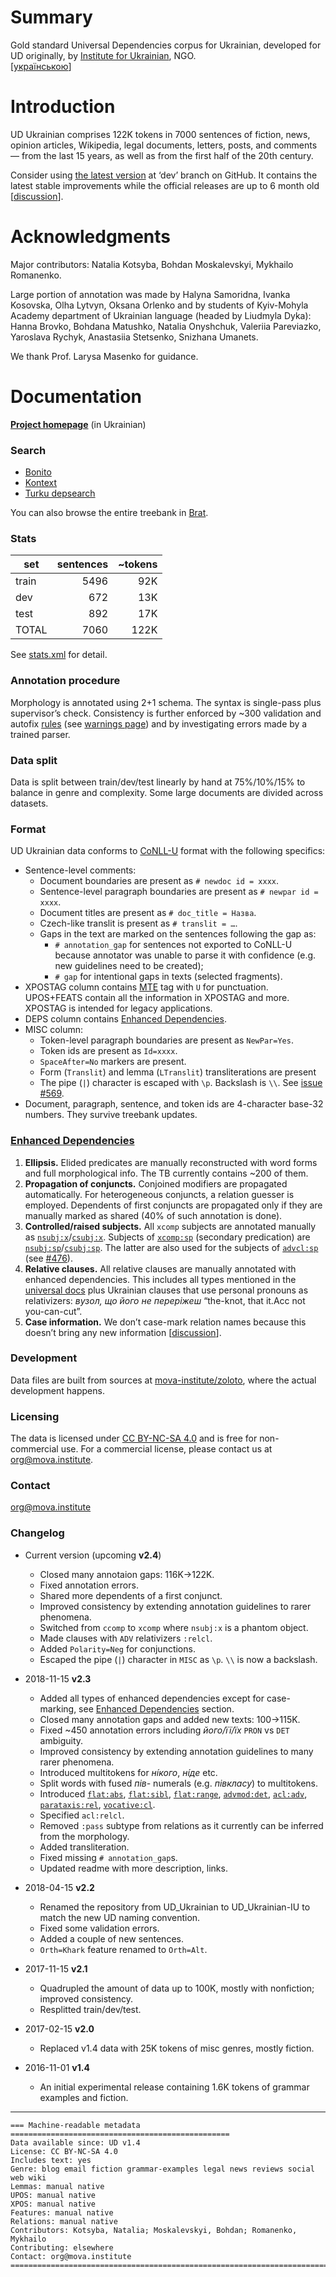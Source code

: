 # Summary

Gold standard Universal Dependencies corpus for Ukrainian, developed for UD originally, by [Institute for Ukrainian](https://mova.institute), NGO.  
[[українською](https://mova.institute/золотий_стандарт)]


# Introduction

UD Ukrainian comprises 122K tokens in 7000 sentences of fiction, news, opinion articles, Wikipedia, legal documents, letters, posts, and comments — from the last 15 years, as well as from the first half of the 20th century.

Consider using [the latest version](https://github.com/UniversalDependencies/UD_Ukrainian-IU/tree/dev) at ‘dev’ branch on GitHub. It contains the latest stable improvements while the official releases are up to 6 month old [[discussion](https://github.com/UniversalDependencies/docs/issues/520)].


# Acknowledgments

Major contributors: Natalia Kotsyba, Bohdan Moskalevskyi, Mykhailo Romanenko.

Large portion of annotation was made by Halyna Samoridna, Ivanka Kosovska, Olha Lytvyn, Oksana Orlenko and by students of Kyiv-Mohyla Academy department of Ukrainian language (headed by Liudmyla Dyka): Hanna Brovko, Bohdana Matushko, Natalia Onyshchuk, Valeriia Pareviazko, Yaroslava Rychyk, Anastasiia Stetsenko, Snizhana Umanets.

We thank Prof. Larysa Masenko for guidance.


# Documentation

**[Project homepage](https://mova.institute/золотий_стандарт)** (in Ukrainian)


### Search

* [Bonito](https://mova.institute/bonito/run.cgi/first_form?corpname=zoloto)
* [Kontext](https://mova.institute/kontext/first_form)
* [Turku depsearch](https://lab.mova.institute/dep_search/)

You can also browse the entire treebank in [Brat](https://lab.mova.institute/brat/#/ud/).


### Stats

| set   | sentences | ~tokens |
| ----- |----------:| -------:|
| train |    5496   |    92K  |
| dev   |     672   |    13K  |
| test  |     892   |    17K  |
| TOTAL |    7060   |   122K  |

See [stats.xml](https://github.com/UniversalDependencies/UD_Ukrainian-IU/blob/dev/stats.xml) for detail.


### Annotation procedure

Morphology is annotated using 2+1 schema. The syntax is single-pass plus supervisor’s check.
Consistency is further enforced by ~300 validation and autofix [rules](https://github.com/mova-institute/lib/blob/master/src/nlp/ud/validation.ts) (see [warnings page](https://lab.mova.institute/files/pomylky_robochoho_tb.html)) and by investigating errors made by a trained parser.


### Data split

Data is split between train/dev/test linearly by hand at 75%/10%/15% to balance in genre and complexity. Some large documents are divided across datasets.


### Format

UD Ukrainian data conforms to [CoNLL-U](http://universaldependencies.org/format.html) format with the following specifics:
* Sentence-level comments:
  * Document boundaries are present as `# newdoc id = xxxx`.
  * Sentence-level paragraph boundaries are present as `# newpar id = xxxx`.
  * Document titles are present as `# doc_title = Назва`.
  * Czech-like translit is present as `# translit = …`.
  * Gaps in the text are marked on the sentences following the gap as:
    * `# annotation_gap` for sentences not exported to CoNLL-U because annotator was unable to parse it with confidence (e.g. new guidelines need to be created);
    * `# gap` for intentional gaps in texts (selected fragments).
* XPOSTAG column contains [MTE](http://nl.ijs.si/ME/V4/msd/html/msd-uk.html) tag with `U` for punctuation. UPOS+FEATS contain all the information in XPOSTAG and more. XPOSTAG is intended for legacy applications.
* DEPS column contains [Enhanced Dependencies](#enhanced-dependencies).
* MISC column:
  * Token-level paragraph boundaries are present as `NewPar=Yes`.
  * Token ids are present as `Id=xxxx`.
  * `SpaceAfter=No` markers are present.
  * Form (`Translit`) and lemma (`LTranslit`) transliterations are present
  * The pipe (`|`) character is escaped with `\p`. Backslash is `\\`. See [issue #569](https://github.com/UniversalDependencies/docs/issues/569).
* Document, paragraph, sentence, and token ids are 4-character base-32 numbers. They survive treebank updates.


### [Enhanced Dependencies](http://universaldependencies.org/u/overview/enhanced-syntax.html)

1. **Ellipsis.** Elided predicates are manually reconstructed with word forms and full morphological info. The TB currently contains ~200 of them.
1. **Propagation of conjuncts.** Conjoined modifiers are propagated automatically. For heterogeneous conjuncts, a relation guesser is employed. Dependents of first conjuncts are propagated only if they are manually marked as shared (40% of such annotation is done).
1. **Controlled/raised subjects.** All `xcomp` subjects are annotated manually as [`nsubj:x`](http://universaldependencies.org/uk/dep/nsubj-x.html)/[`csubj:x`](http://universaldependencies.org/uk/dep/csubj-x.html). Subjects of [`xcomp:sp`](http://universaldependencies.org/uk/dep/xcomp-sp.html) (secondary predication) are [`nsubj:sp`](http://universaldependencies.org/uk/dep/nsubj-sp.html)/[`csubj:sp`](http://universaldependencies.org/uk/dep/csubj-sp.html). The latter are also used for the subjects of [`advcl:sp`](http://universaldependencies.org/uk/dep/advcl-sp.html) (see [#476](https://github.com/UniversalDependencies/docs/issues/476)).
1. **Relative clauses.** All relative clauses are manually annotated with enhanced dependencies. This includes all types mentioned in the [universal docs](http://universaldependencies.org/u/overview/enhanced-syntax.html#relative-clauses) plus Ukrainian clauses that use personal pronouns as relativizers: _вузол, що його не переріжеш_ “the-knot, that it.Acc not you-can-cut”.
1. **Case information.** We don’t case-mark relation names because this doesn’t bring any new information [[discussion](https://github.com/UniversalDependencies/docs/issues/566)].


### Development

Data files are built from sources at [mova-institute/zoloto](https://github.com/mova-institute/zoloto), where the actual development happens.


### Licensing

The data is licensed under [CC BY-NC-SA 4.0](https://creativecommons.org/licenses/by-nc-sa/4.0/) and is free for non-commercial use. For a commercial license, please contact us at [org@mova.institute](mailto:org@mova.institute).


### Contact

[org@mova.institute](mailto:org@mova.institute)


### Changelog

* Current version (upcoming **v2.4**)
  * Closed many annotaion gaps: 116K→122K.
  * Fixed annotation errors.
  * Shared more dependents of a first conjunct.
  * Improved consistency by extending annotation guidelines to rarer phenomena.
  * Switched from `ccomp` to `xcomp` where `nsubj:x` is a phantom object.
  * Made clauses with `ADV` relativizers `:relcl`.
  * Added `Polarity=Neg` for conjunctions.
  * Escaped the pipe (`|`) character in `MISC` as `\p`. `\\` is now a backslash.

* 2018-11-15 **v2.3**
  * Added all types of enhanced dependencies except for case-marking, see [Enhanced Dependencies](#enhanced-dependencies) section.
  * Closed many annotation gaps and added new texts: 100→115K.
  * Fixed ~450 annotation errors including _його/її/їх_ `PRON` vs `DET` ambiguity.
  * Improved consistency by extending annotation guidelines to many rarer phenomena.
  * Introduced multitokens for _ні́кого_, _ні́де_ etc.
  * Split words with fused _пів-_ numerals (e.g. _півкласу_) to multitokens.
  * Introduced [`flat:abs`](http://universaldependencies.org/uk/dep/flat-abs.html), [`flat:sibl`](http://universaldependencies.org/uk/dep/flat-sibl.html), [`flat:range`](http://universaldependencies.org/uk/dep/flat-range.html), [`advmod:det`](http://universaldependencies.org/uk/dep/advmod-det.html), [`acl:adv`](http://universaldependencies.org/uk/dep/acl-adv.html), [`parataxis:rel`](http://universaldependencies.org/uk/dep/parataxis-rel.html), [`vocative:cl`](http://universaldependencies.org/uk/dep/vocative-cl.html).
  * Specified `acl:relcl`.
  * Removed `:pass` subtype from relations as it currently can be inferred from the morphology.
  * Added transliteration.
  * Fixed missing `# annotation_gap`s.
  * Updated readme with more description, links.

* 2018-04-15 **v2.2**
  * Renamed the repository from UD_Ukrainian to UD_Ukrainian-IU to match the new UD naming convention.
  * Fixed some validation errors.
  * Added a couple of new sentences.
  * `Orth=Khark` feature renamed to `Orth=Alt`.

* 2017-11-15 **v2.1**
  * Quadrupled the amount of data up to 100K, mostly with nonfiction; improved consistency.
  * Resplitted train/dev/test.

* 2017-02-15 **v2.0**
  * Replaced v1.4 data with 25K tokens of misc genres, mostly fiction.

* 2016-11-01 **v1.4**
  * An initial experimental release containing 1.6K tokens of grammar examples and fiction.

------

```
=== Machine-readable metadata =================================================
Data available since: UD v1.4
License: CC BY-NC-SA 4.0
Includes text: yes
Genre: blog email fiction grammar-examples legal news reviews social web wiki
Lemmas: manual native
UPOS: manual native
XPOS: manual native
Features: manual native
Relations: manual native
Contributors: Kotsyba, Natalia; Moskalevskyi, Bohdan; Romanenko, Mykhailo
Contributing: elsewhere
Contact: org@mova.institute
===============================================================================
```
